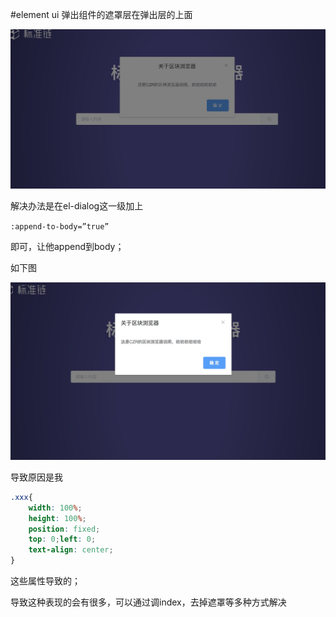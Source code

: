 #element ui 弹出组件的遮罩层在弹出层的上面

![](./img/ele-cover-01.jpg)


解决办法是在el-dialog这一级加上

`:append-to-body=”true”`

即可，让他append到body；

如下图

![](./img/ele-cover-02.jpg)

导致原因是我

```css
.xxx{
    width: 100%; 
    height: 100%;
    position: fixed; 
    top: 0;left: 0; 
    text-align: center;
}
```

这些属性导致的；

导致这种表现的会有很多，可以通过调index，去掉遮罩等多种方式解决